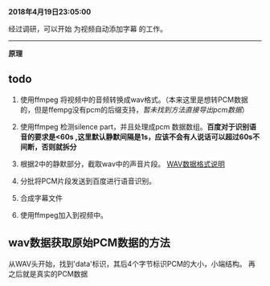**2018年4月19日23:05:00**

经过调研，可以开始 为视频自动添加字幕 的工作。

----

**原理**

## todo

1. 使用ffmpeg 将视频中的音频转换成wav格式。（本来这里是想转PCM数据的，但是ffempg没有pcm的后缀支持，*暂未找到方法直接导出pcm数据*）

2. 使用ffmpeg 检测silence part，并且处理成pcm 数据数组。**百度对于识别语音的要求是<60s ,这里默认静默间隔是1s，应该不会有人说话可以超过60s不间断，否则就拆分**

3. 根据2中的静默部分，截取wav中的声音片段。
[WAV数据格式说明](https://blog.csdn.net/zhihu008/article/details/7854529)

4. 分批将PCM片段发送到百度进行语音识别。

5. 合成字幕文件

6. 使用ffmpeg加入到视频中。

## wav数据获取原始PCM数据的方法

从WAV头开始，找到'data'标识，其后4个字节标识PCM的大小，小端结构。 再之后就是真实的PCM数据



